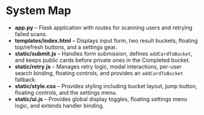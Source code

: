 # System Map

- **app.py** – Flask application with routes for scanning users and retrying failed scans.
- **templates/index.html** – Displays input form, two result buckets, floating top/refresh buttons, and a settings gear.
- **static/submit.js** – Handles form submission, defines `addCardToBucket`, and keeps public cards before private ones in the Completed bucket.
- **static/retry.js** – Manages retry logic, modal interactions, per-user search binding, floating controls, and provides an `addCardToBucket` fallback.
- **static/style.css** – Provides styling including bucket layout, jump button, floating controls, and the settings menu.
- **static/ui.js** – Provides global display toggles, floating settings menu logic, and extends handler binding.
